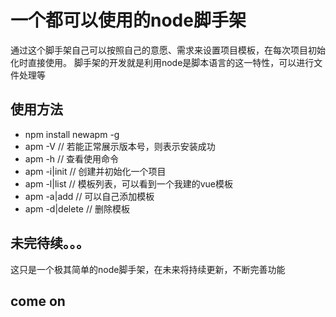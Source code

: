 # 一个都可以使用的node脚手架
通过这个脚手架自己可以按照自己的意愿、需求来设置项目模板，在每次项目初始化时直接使用。
脚手架的开发就是利用node是脚本语言的这一特性，可以进行文件处理等

## 使用方法
- npm install newapm -g
- apm -V // 若能正常展示版本号，则表示安装成功
- apm -h // 查看使用命令
- apm -i|init // 创建并初始化一个项目
- apm -l|list // 模板列表，可以看到一个我建的vue模板
- apm -a|add // 可以自己添加模板
- apm -d|delete // 删除模板

## 未完待续。。。
这只是一个极其简单的node脚手架，在未来将持续更新，不断完善功能
## come on

